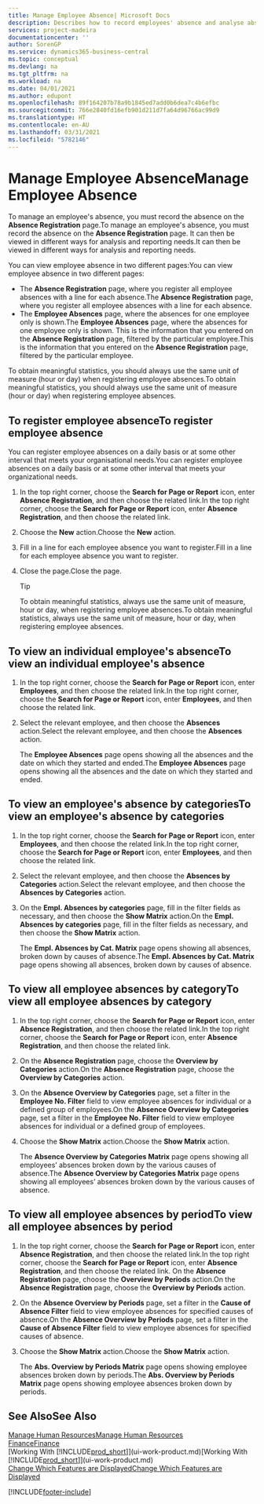 ```yaml
---
title: Manage Employee Absence| Microsoft Docs
description: Describes how to record employees' absence and analyse absence statistics.
services: project-madeira
documentationcenter: ''
author: SorenGP
ms.service: dynamics365-business-central
ms.topic: conceptual
ms.devlang: na
ms.tgt_pltfrm: na
ms.workload: na
ms.date: 04/01/2021
ms.author: edupont
ms.openlocfilehash: 89f164207b78a9b1845ed7add0b6dea7c4b6efbc
ms.sourcegitcommit: 766e2840fd16efb901d211d7fa64d96766ac99d9
ms.translationtype: HT
ms.contentlocale: en-AU
ms.lasthandoff: 03/31/2021
ms.locfileid: "5782146"
---
```

# <a name="manage-employee-absence"></a><span data-ttu-id="75a73-103">Manage Employee Absence</span><span class="sxs-lookup"><span data-stu-id="75a73-103">Manage Employee Absence</span></span>
<span data-ttu-id="75a73-104">To manage an employee's absence, you must record the absence on the **Absence Registration** page.</span><span class="sxs-lookup"><span data-stu-id="75a73-104">To manage an employee's absence, you must record the absence on the **Absence Registration** page.</span></span> <span data-ttu-id="75a73-105">It can then be viewed in different ways for analysis and reporting needs.</span><span class="sxs-lookup"><span data-stu-id="75a73-105">It can then be viewed in different ways for analysis and reporting needs.</span></span>

<span data-ttu-id="75a73-106">You can view employee absence in two different pages:</span><span class="sxs-lookup"><span data-stu-id="75a73-106">You can view employee absence in two different pages:</span></span>

* <span data-ttu-id="75a73-107">The **Absence Registration** page, where you register all employee absences with a line for each absence.</span><span class="sxs-lookup"><span data-stu-id="75a73-107">The **Absence Registration** page, where you register all employee absences with a line for each absence.</span></span>
* <span data-ttu-id="75a73-108">The **Employee Absences** page, where the absences for one employee only is shown.</span><span class="sxs-lookup"><span data-stu-id="75a73-108">The **Employee Absences** page, where the absences for one employee only is shown.</span></span> <span data-ttu-id="75a73-109">This is the information that you entered on the **Absence Registration** page, filtered by the particular employee.</span><span class="sxs-lookup"><span data-stu-id="75a73-109">This is the information that you entered on the **Absence Registration** page, filtered by the particular employee.</span></span>

<span data-ttu-id="75a73-110">To obtain meaningful statistics, you should always use the same unit of measure (hour or day) when registering employee absences.</span><span class="sxs-lookup"><span data-stu-id="75a73-110">To obtain meaningful statistics, you should always use the same unit of measure (hour or day) when registering employee absences.</span></span>

## <a name="to-register-employee-absence"></a><span data-ttu-id="75a73-111">To register employee absence</span><span class="sxs-lookup"><span data-stu-id="75a73-111">To register employee absence</span></span>
<span data-ttu-id="75a73-112">You can register employee absences on a daily basis or at some other interval that meets your organisational needs.</span><span class="sxs-lookup"><span data-stu-id="75a73-112">You can register employee absences on a daily basis or at some other interval that meets your organizational needs.</span></span>

1. <span data-ttu-id="75a73-113">In the top right corner, choose the **Search for Page or Report** icon, enter **Absence Registration**, and then choose the related link.</span><span class="sxs-lookup"><span data-stu-id="75a73-113">In the top right corner, choose the **Search for Page or Report** icon, enter **Absence Registration**, and then choose the related link.</span></span>
2. <span data-ttu-id="75a73-114">Choose the **New** action.</span><span class="sxs-lookup"><span data-stu-id="75a73-114">Choose the **New** action.</span></span>
3. <span data-ttu-id="75a73-115">Fill in a line for each employee absence you want to register.</span><span class="sxs-lookup"><span data-stu-id="75a73-115">Fill in a line for each employee absence you want to register.</span></span>
4. <span data-ttu-id="75a73-116">Close the page.</span><span class="sxs-lookup"><span data-stu-id="75a73-116">Close the page.</span></span>

    > [!Tip]
    > <span data-ttu-id="75a73-117">To obtain meaningful statistics, always use the same unit of measure, hour or day, when registering employee absences.</span><span class="sxs-lookup"><span data-stu-id="75a73-117">To obtain meaningful statistics, always use the same unit of measure, hour or day, when registering employee absences.</span></span>

## <a name="to-view-an-individual-employees-absence"></a><span data-ttu-id="75a73-118">To view an individual employee's absence</span><span class="sxs-lookup"><span data-stu-id="75a73-118">To view an individual employee's absence</span></span>
1. <span data-ttu-id="75a73-119">In the top right corner, choose the **Search for Page or Report** icon, enter **Employees**, and then choose the related link.</span><span class="sxs-lookup"><span data-stu-id="75a73-119">In the top right corner, choose the **Search for Page or Report** icon, enter **Employees**, and then choose the related link.</span></span>
2. <span data-ttu-id="75a73-120">Select the relevant employee, and then choose the **Absences** action.</span><span class="sxs-lookup"><span data-stu-id="75a73-120">Select the relevant employee, and then choose the **Absences** action.</span></span>

    <span data-ttu-id="75a73-121">The **Employee Absences** page opens showing all the absences and the date on which they started and ended.</span><span class="sxs-lookup"><span data-stu-id="75a73-121">The **Employee Absences** page opens showing all the absences and the date on which they started and ended.</span></span>

## <a name="to-view-an-employees-absence-by-categories"></a><span data-ttu-id="75a73-122">To view an employee's absence by categories</span><span class="sxs-lookup"><span data-stu-id="75a73-122">To view an employee's absence by categories</span></span>
1. <span data-ttu-id="75a73-123">In the top right corner, choose the **Search for Page or Report** icon, enter **Employees**, and then choose the related link.</span><span class="sxs-lookup"><span data-stu-id="75a73-123">In the top right corner, choose the **Search for Page or Report** icon, enter **Employees**, and then choose the related link.</span></span>
2. <span data-ttu-id="75a73-124">Select the relevant employee, and then choose the **Absences by Categories** action.</span><span class="sxs-lookup"><span data-stu-id="75a73-124">Select the relevant employee, and then choose the **Absences by Categories** action.</span></span>
3. <span data-ttu-id="75a73-125">On the **Empl. Absences by categories** page, fill in the filter fields as necessary, and then choose the **Show Matrix** action.</span><span class="sxs-lookup"><span data-stu-id="75a73-125">On the **Empl. Absences by categories** page, fill in the filter fields as necessary, and then choose the **Show Matrix** action.</span></span>

    <span data-ttu-id="75a73-126">The **Empl. Absences by Cat. Matrix** page opens showing all absences, broken down by causes of absence.</span><span class="sxs-lookup"><span data-stu-id="75a73-126">The **Empl. Absences by Cat. Matrix** page opens showing all absences, broken down by causes of absence.</span></span>

## <a name="to-view-all-employee-absences-by-category"></a><span data-ttu-id="75a73-127">To view all employee absences by category</span><span class="sxs-lookup"><span data-stu-id="75a73-127">To view all employee absences by category</span></span>
1. <span data-ttu-id="75a73-128">In the top right corner, choose the **Search for Page or Report** icon, enter **Absence Registration**, and then choose the related link.</span><span class="sxs-lookup"><span data-stu-id="75a73-128">In the top right corner, choose the **Search for Page or Report** icon, enter **Absence Registration**, and then choose the related link.</span></span>
2. <span data-ttu-id="75a73-129">On the **Absence Registration** page, choose the **Overview by Categories** action.</span><span class="sxs-lookup"><span data-stu-id="75a73-129">On the **Absence Registration** page, choose the **Overview by Categories** action.</span></span>
3. <span data-ttu-id="75a73-130">On the **Absence Overview by Categories** page, set a filter in the **Employee No. Filter** field to view employee absences for individual or a defined group of employees.</span><span class="sxs-lookup"><span data-stu-id="75a73-130">On the **Absence Overview by Categories** page, set a filter in the **Employee No. Filter** field to view employee absences for individual or a defined group of employees.</span></span>
4. <span data-ttu-id="75a73-131">Choose the **Show Matrix** action.</span><span class="sxs-lookup"><span data-stu-id="75a73-131">Choose the **Show Matrix** action.</span></span>

    <span data-ttu-id="75a73-132">The **Absence Overview by Categories Matrix** page opens showing all employees’ absences broken down by the various causes of absence.</span><span class="sxs-lookup"><span data-stu-id="75a73-132">The **Absence Overview by Categories Matrix** page opens showing all employees’ absences broken down by the various causes of absence.</span></span>

## <a name="to-view-all-employee-absences-by-period"></a><span data-ttu-id="75a73-133">To view all employee absences by period</span><span class="sxs-lookup"><span data-stu-id="75a73-133">To view all employee absences by period</span></span>
1. <span data-ttu-id="75a73-134">In the top right corner, choose the **Search for Page or Report** icon, enter **Absence Registration**, and then choose the related link.</span><span class="sxs-lookup"><span data-stu-id="75a73-134">In the top right corner, choose the **Search for Page or Report** icon, enter **Absence Registration**, and then choose the related link.</span></span>
   <span data-ttu-id="75a73-135">On the **Absence Registration** page, choose the **Overview by Periods** action.</span><span class="sxs-lookup"><span data-stu-id="75a73-135">On the **Absence Registration** page, choose the **Overview by Periods** action.</span></span>
2. <span data-ttu-id="75a73-136">On the **Absence Overview by Periods** page, set a filter in the **Cause of Absence Filter** field to view employee absences for specified causes of absence.</span><span class="sxs-lookup"><span data-stu-id="75a73-136">On the **Absence Overview by Periods** page, set a filter in the **Cause of Absence Filter** field to view employee absences for specified causes of absence.</span></span>
3. <span data-ttu-id="75a73-137">Choose the **Show Matrix** action.</span><span class="sxs-lookup"><span data-stu-id="75a73-137">Choose the **Show Matrix** action.</span></span>

    <span data-ttu-id="75a73-138">The **Abs. Overview by Periods Matrix** page opens showing employee absences broken down by periods.</span><span class="sxs-lookup"><span data-stu-id="75a73-138">The **Abs. Overview by Periods Matrix** page opens showing employee absences broken down by periods.</span></span>

## <a name="see-also"></a><span data-ttu-id="75a73-139">See Also</span><span class="sxs-lookup"><span data-stu-id="75a73-139">See Also</span></span>
[<span data-ttu-id="75a73-140">Manage Human Resources</span><span class="sxs-lookup"><span data-stu-id="75a73-140">Manage Human Resources</span></span>](hr-manage-human-resources.md)  
[<span data-ttu-id="75a73-141">Finance</span><span class="sxs-lookup"><span data-stu-id="75a73-141">Finance</span></span>](finance.md)  
<span data-ttu-id="75a73-142">[Working With [!INCLUDE[prod_short](includes/prod_short.md)]](ui-work-product.md)</span><span class="sxs-lookup"><span data-stu-id="75a73-142">[Working With [!INCLUDE[prod_short](includes/prod_short.md)]](ui-work-product.md)</span></span>  
[<span data-ttu-id="75a73-143">Change Which Features are Displayed</span><span class="sxs-lookup"><span data-stu-id="75a73-143">Change Which Features are Displayed</span></span>](ui-experiences.md)


[!INCLUDE[footer-include](includes/footer-banner.md)]